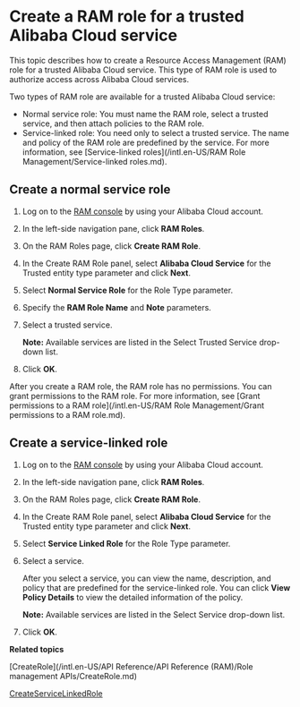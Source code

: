 # Create a RAM role for a trusted Alibaba Cloud service

This topic describes how to create a Resource Access Management \(RAM\) role for a trusted Alibaba Cloud service. This type of RAM role is used to authorize access across Alibaba Cloud services.

Two types of RAM role are available for a trusted Alibaba Cloud service:

-   Normal service role: You must name the RAM role, select a trusted service, and then attach policies to the RAM role.
-   Service-linked role: You need only to select a trusted service. The name and policy of the RAM role are predefined by the service. For more information, see [Service-linked roles](/intl.en-US/RAM Role Management/Service-linked roles.md).

## Create a normal service role

1.  Log on to the [RAM console](https://ram.console.aliyun.com/) by using your Alibaba Cloud account.

2.  In the left-side navigation pane, click **RAM Roles**.

3.  On the RAM Roles page, click **Create RAM Role**.

4.  In the Create RAM Role panel, select **Alibaba Cloud Service** for the Trusted entity type parameter and click **Next**.

5.  Select **Normal Service Role** for the Role Type parameter.

6.  Specify the **RAM Role Name** and **Note** parameters.

7.  Select a trusted service.

    **Note:** Available services are listed in the Select Trusted Service drop-down list.

8.  Click **OK**.


After you create a RAM role, the RAM role has no permissions. You can grant permissions to the RAM role. For more information, see [Grant permissions to a RAM role](/intl.en-US/RAM Role Management/Grant permissions to a RAM role.md).

## Create a service-linked role

1.  Log on to the [RAM console](https://ram.console.aliyun.com/) by using your Alibaba Cloud account.

2.  In the left-side navigation pane, click **RAM Roles**.

3.  On the RAM Roles page, click **Create RAM Role**.

4.  In the Create RAM Role panel, select **Alibaba Cloud Service** for the Trusted entity type parameter and click **Next**.

5.  Select **Service Linked Role** for the Role Type parameter.

6.  Select a service.

    After you select a service, you can view the name, description, and policy that are predefined for the service-linked role. You can click **View Policy Details** to view the detailed information of the policy.

    **Note:** Available services are listed in the Select Service drop-down list.

7.  Click **OK**.


**Related topics**  


[CreateRole](/intl.en-US/API Reference/API Reference (RAM)/Role management APIs/CreateRole.md)

[CreateServiceLinkedRole]()

